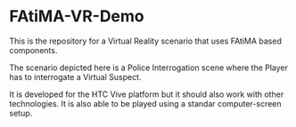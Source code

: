 # FAtiMA-VR-Demo


This is the repository for a Virtual Reality scenario that uses FAtiMA based components.

The scenario depicted here is a Police Interrogation scene where the Player has to interrogate a Virtual Suspect.

It is developed for the HTC Vive platform but it should also work with other technologies. It is also able to be played using a standar computer-screen setup. 
